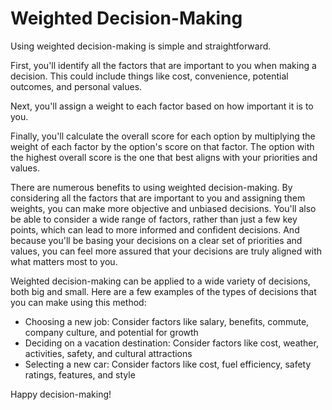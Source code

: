 # Weighted Decision-Making

Using weighted decision-making is simple and straightforward. 

First, you'll identify all the factors that are important to you when making a decision. 
This could include things like cost, convenience, potential outcomes, and personal values. 

Next, you'll assign a weight to each factor based on how important it is to you. 

Finally, you'll calculate the overall score for each option by multiplying the weight of each factor by the option's score on that factor. 
The option with the highest overall score is the one that best aligns with your priorities and values.

There are numerous benefits to using weighted decision-making. 
By considering all the factors that are important to you and assigning them weights, 
you can make more objective and unbiased decisions. You'll also be able to consider a wide range of factors, 
rather than just a few key points, which can lead to more informed and confident decisions. 
And because you'll be basing your decisions on a clear set of priorities and values, you can feel more assured that 
your decisions are truly aligned with what matters most to you.

Weighted decision-making can be applied to a wide variety of decisions, both big and small. 
Here are a few examples of the types of decisions that you can make using this method:
* Choosing a new job: Consider factors like salary, benefits, commute, company culture, and potential for growth
* Deciding on a vacation destination: Consider factors like cost, weather, activities, safety, and cultural attractions
* Selecting a new car: Consider factors like cost, fuel efficiency, safety ratings, features, and style

Happy decision-making!
